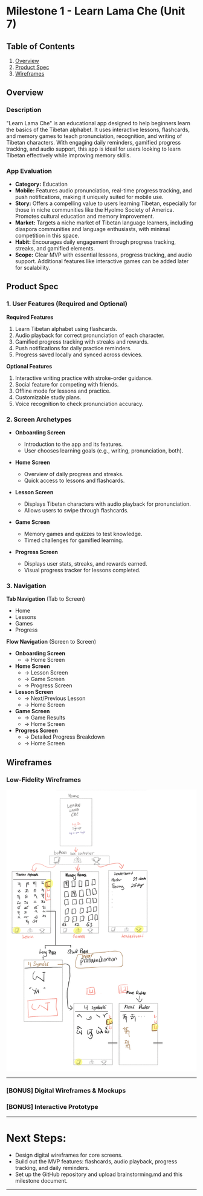 # Milestone 1 - Learn Lama Che (Unit 7)

## Table of Contents

1. [Overview](#Overview)
2. [Product Spec](#Product-Spec)
3. [Wireframes](#Wireframes)

## Overview

### Description

"Learn Lama Che" is an educational app designed to help beginners learn the basics of the Tibetan alphabet. It uses interactive lessons, flashcards, and memory games to teach pronunciation, recognition, and writing of Tibetan characters. With engaging daily reminders, gamified progress tracking, and audio support, this app is ideal for users looking to learn Tibetan effectively while improving memory skills.

### App Evaluation

- **Category:** Education
- **Mobile:** Features audio pronunciation, real-time progress tracking, and push notifications, making it uniquely suited for mobile use.
- **Story:** Offers a compelling value to users learning Tibetan, especially for those in niche communities like the Hyolmo Society of America. Promotes cultural education and memory improvement.
- **Market:** Targets a niche market of Tibetan language learners, including diaspora communities and language enthusiasts, with minimal competition in this space.
- **Habit:** Encourages daily engagement through progress tracking, streaks, and gamified elements.
- **Scope:** Clear MVP with essential lessons, progress tracking, and audio support. Additional features like interactive games can be added later for scalability.

## Product Spec

### 1. User Features (Required and Optional)

**Required Features**
1. Learn Tibetan alphabet using flashcards.
2. Audio playback for correct pronunciation of each character.
3. Gamified progress tracking with streaks and rewards.
4. Push notifications for daily practice reminders.
5. Progress saved locally and synced across devices.

**Optional Features**
1. Interactive writing practice with stroke-order guidance.
2. Social feature for competing with friends.
3. Offline mode for lessons and practice.
4. Customizable study plans.
5. Voice recognition to check pronunciation accuracy.

### 2. Screen Archetypes

- **Onboarding Screen**
  - Introduction to the app and its features.
  - User chooses learning goals (e.g., writing, pronunciation, both).

- **Home Screen**
  - Overview of daily progress and streaks.
  - Quick access to lessons and flashcards.

- **Lesson Screen**
  - Displays Tibetan characters with audio playback for pronunciation.
  - Allows users to swipe through flashcards.

- **Game Screen**
  - Memory games and quizzes to test knowledge.
  - Timed challenges for gamified learning.

- **Progress Screen**
  - Displays user stats, streaks, and rewards earned.
  - Visual progress tracker for lessons completed.

### 3. Navigation

**Tab Navigation** (Tab to Screen)
* Home
* Lessons
* Games
* Progress

**Flow Navigation** (Screen to Screen)
- **Onboarding Screen**
  - → Home Screen
- **Home Screen**
  - → Lesson Screen
  - → Game Screen
  - → Progress Screen
- **Lesson Screen**
  - → Next/Previous Lesson
  - → Home Screen
- **Game Screen**
  - → Game Results
  - → Home Screen
- **Progress Screen**
  - → Detailed Progress Breakdown
  - → Home Screen

## Wireframes

### Low-Fidelity Wireframes
<img src="./wireframe.gif" width=600>

---

### [BONUS] Digital Wireframes & Mockups

### [BONUS] Interactive Prototype

---

# Next Steps:
- Design digital wireframes for core screens.
- Build out the MVP features: flashcards, audio playback, progress tracking, and daily reminders.
- Set up the GitHub repository and upload brainstorming.md and this milestone document.

---
